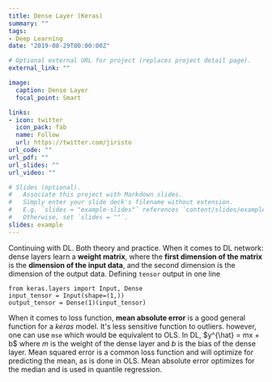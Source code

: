 ```yaml
---
title: Dense Layer (Keras)
summary: ""
tags:
- Deep Learning
date: "2019-08-29T00:00:00Z"

# Optional external URL for project (replaces project detail page).
external_link: ""

image:
  caption: Dense Layer
  focal_point: Smart

links:
- icon: twitter
  icon_pack: fab
  name: Follow
  url: https://twitter.com/jiristo
url_code: ""
url_pdf: ""
url_slides: ""
url_video: ""

# Slides (optional).
#   Associate this project with Markdown slides.
#   Simply enter your slide deck's filename without extension.
#   E.g. `slides = "example-slides"` references `content/slides/example-slides.md`.
#   Otherwise, set `slides = ""`.
slides: example
---
```

Continuing with DL. Both theory and practice. When it comes to DL network: dense layers learn a **weight matrix**, where the **first dimension of the matrix** is the **dimension of the input data**, and the second dimension is the dimension of the output data.
Defining `tensor` output in one line
```
from keras.layers import Input, Dense
input_tensor = Input(shape=(1,))
output_tensor = Dense(1)(input_tensor)
```
When it comes to loss function, **mean absolute error** is a good general function for a *keras* model. It's less sensitive function to outliers. however, one can use `mse` which would be equivalent to OLS. In DL, $y^{\hat} = mx + b$ where $m$ is the weight of the dense layer and $b$ is the bias of the dense layer. Mean squared error is a common loss function and will optimize for predicting the mean, as is done in OLS. Mean absolute error optimizes for the median and is used in quantile regression.

